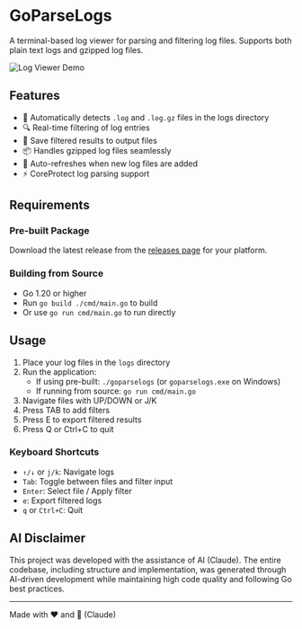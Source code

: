 # GoParseLogs

A terminal-based log viewer for parsing and filtering log files. Supports both plain text logs and gzipped log files.

![Log Viewer Demo](demo.gif)

## Features

- 📂 Automatically detects `.log` and `.log.gz` files in the logs directory
- 🔍 Real-time filtering of log entries
- 💾 Save filtered results to output files
- 📦 Handles gzipped log files seamlessly
- 🔄 Auto-refreshes when new log files are added
- ⚡ CoreProtect log parsing support

## Requirements

### Pre-built Package
Download the latest release from the [releases page](releases) for your platform.

### Building from Source
- Go 1.20 or higher
- Run `go build ./cmd/main.go` to build
- Or use `go run cmd/main.go` to run directly

## Usage

1. Place your log files in the `logs` directory
2. Run the application:
   - If using pre-built: `./goparselogs` (or `goparselogs.exe` on Windows)
   - If running from source: `go run cmd/main.go`
3. Navigate files with UP/DOWN or J/K
4. Press TAB to add filters
5. Press E to export filtered results
6. Press Q or Ctrl+C to quit

### Keyboard Shortcuts

- `↑/↓` or `j/k`: Navigate logs
- `Tab`: Toggle between files and filter input
- `Enter`: Select file / Apply filter
- `e`: Export filtered logs
- `q` or `Ctrl+C`: Quit

## AI Disclaimer

This project was developed with the assistance of AI (Claude). The entire codebase, including structure and implementation, was generated through AI-driven development while maintaining high code quality and following Go best practices.

---
Made with ❤️ and 🤖 (Claude)
